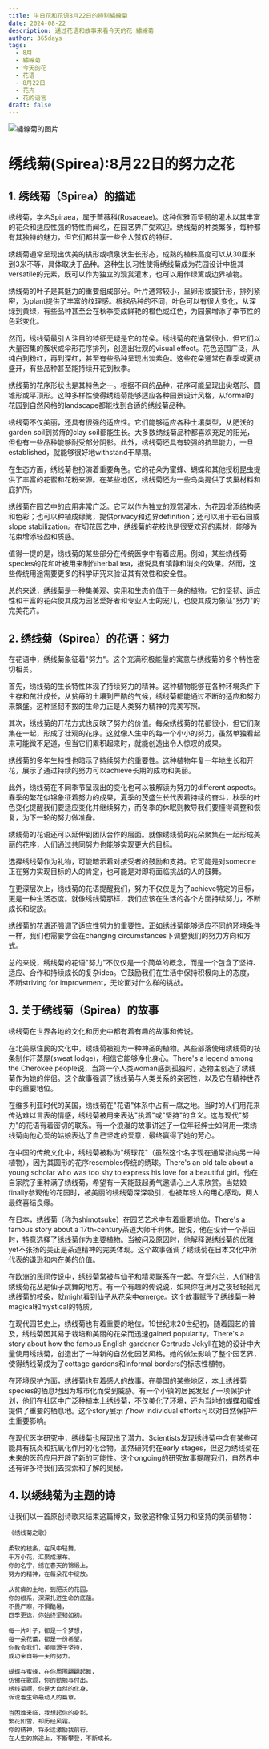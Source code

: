 ```yaml
---
title: 生日花和花语8月22日的特别繡線菊
date: 2024-08-22
description: 通过花语和故事来看今天的花 繡線菊
author: 365days
tags:
  - 8月
  - 繡線菊
  - 今天的花
  - 花语
  - 8月22日
  - 花卉
  - 花的语言
draft: false
---
```



![繡線菊的图片](https://cdn.pixabay.com/photo/2022/05/08/07/44/flowers-7181453_1280.jpg#center#center)


# 绣线菊(Spirea):8月22日的努力之花

## 1. 绣线菊（Spirea）的描述

绣线菊，学名Spiraea，属于蔷薇科(Rosaceae)。这种优雅而坚韧的灌木以其丰富的花朵和适应性强的特性而闻名，在园艺界广受欢迎。绣线菊的种类繁多，每种都有其独特的魅力，但它们都共享一些令人赞叹的特征。

绣线菊通常呈现出优美的拱形或喷泉状生长形态，成熟的植株高度可以从30厘米到3米不等，具体取决于品种。这种生长习性使得绣线菊成为花园设计中极其versatile的元素，既可以作为独立的观赏灌木，也可以用作绿篱或边界植物。

绣线菊的叶子是其魅力的重要组成部分。叶片通常较小，呈卵形或披针形，排列紧密，为plant提供了丰富的纹理感。根据品种的不同，叶色可以有很大变化，从深绿到黄绿，有些品种甚至会在秋季变成鲜艳的橙色或红色，为园景增添了季节性的色彩变化。

然而，绣线菊最引人注目的特征无疑是它的花朵。绣线菊的花通常很小，但它们以大量密集的簇状或伞形花序排列，创造出壮观的visual effect。花色范围广泛，从纯白到粉红，再到深红，甚至有些品种呈现出淡紫色。这些花朵通常在春季或夏初盛开，有些品种甚至能持续开花到秋季。

绣线菊的花序形状也是其特色之一。根据不同的品种，花序可能呈现出尖塔形、圆锥形或平顶形。这种多样性使得绣线菊能够适应各种园景设计风格，从formal的花园到自然风格的landscape都能找到合适的绣线菊品种。

绣线菊不仅美丽，还具有很强的适应性。它们能够适应各种土壤类型，从肥沃的garden soil到贫瘠的clay soil都能生长。大多数绣线菊品种都喜欢充足的阳光，但也有一些品种能够耐受部分阴影。此外，绣线菊还具有较强的抗旱能力，一旦established，就能够很好地withstand干旱期。

在生态方面，绣线菊也扮演着重要角色。它的花朵为蜜蜂、蝴蝶和其他授粉昆虫提供了丰富的花蜜和花粉来源。在某些地区，绣线菊还为一些鸟类提供了筑巢材料和庇护所。

绣线菊在园艺中的应用非常广泛。它可以作为独立的观赏灌木，为花园增添结构感和色彩；也可以种植成绿篱，提供privacy和边界definition；还可以用于岩石园或slope stabilization。在切花园艺中，绣线菊的花枝也是很受欢迎的素材，能够为花束增添轻盈和质感。

值得一提的是，绣线菊的某些部分在传统医学中有着应用。例如，某些绣线菊species的花和叶被用来制作herbal tea，据说具有镇静和消炎的效果。然而，这些传统用途需要更多的科学研究来验证其有效性和安全性。

总的来说，绣线菊是一种集美观、实用和生态价值于一身的植物。它的坚韧、适应性和丰富的花朵使其成为园艺爱好者和专业人士的宠儿，也使其成为象征"努力"的完美花卉。

## 2. 绣线菊（Spirea）的花语：努力

在花语中，绣线菊象征着"努力"。这个充满积极能量的寓意与绣线菊的多个特性密切相关。

首先，绣线菊的生长特性体现了持续努力的精神。这种植物能够在各种环境条件下生存和茁壮成长，从贫瘠的土壤到严酷的气候，绣线菊都能通过不断的适应和努力来繁盛。这种坚韧不拔的生命力正是人类努力精神的完美写照。

其次，绣线菊的开花方式也反映了努力的价值。每朵绣线菊的花都很小，但它们聚集在一起，形成了壮观的花序。这就像人生中的每一个小小的努力，虽然单独看起来可能微不足道，但当它们累积起来时，就能创造出令人惊叹的成果。

绣线菊的多年生特性也暗示了持续努力的重要性。这种植物年复一年地生长和开花，展示了通过持续的努力可以achieve长期的成功和美丽。

此外，绣线菊在不同季节呈现出的变化也可以被解读为努力的different aspects。春季的繁花似锦象征着努力的成果，夏季的茂盛生长代表着持续的奋斗，秋季的叶色变化提醒我们要适应变化并继续努力，而冬季的休眠则教导我们要懂得调整和恢复，为下一轮的努力做准备。

绣线菊的花语还可以延伸到团队合作的层面。就像绣线菊的花朵聚集在一起形成美丽的花序，人们通过共同努力也能够实现更大的目标。

选择绣线菊作为礼物，可能暗示着对接受者的鼓励和支持。它可能是对someone正在努力实现目标的人的肯定，也可能是对即将面临挑战的人的鼓舞。

在更深层次上，绣线菊的花语提醒我们，努力不仅仅是为了achieve特定的目标，更是一种生活态度。就像绣线菊那样，我们应该在生活的各个方面持续努力，不断成长和绽放。

绣线菊的花语还强调了适应性努力的重要性。正如绣线菊能够适应不同的环境条件一样，我们也需要学会在changing circumstances下调整我们的努力方向和方式。

总的来说，绣线菊的花语"努力"不仅仅是一个简单的概念，而是一个包含了坚持、适应、合作和持续成长的复杂idea。它鼓励我们在生活中保持积极向上的态度，不断striving for improvement，无论面对什么样的挑战。

## 3. 关于绣线菊（Spirea）的故事

绣线菊在世界各地的文化和历史中都有着有趣的故事和传说。

在北美原住民的文化中，绣线菊被视为一种神圣的植物。某些部落使用绣线菊的枝条制作汗蒸屋(sweat lodge)，相信它能够净化身心。There's a legend among the Cherokee people说，当第一个人类woman感到孤独时，造物主创造了绣线菊作为她的伴侣。这个故事强调了绣线菊与人类关系的亲密性，以及它在精神世界中的重要地位。

在维多利亚时代的英国，绣线菊在"花语"体系中占有一席之地。当时的人们用花来传达难以言表的情感，绣线菊被用来表达"执着"或"坚持"的含义。这与现代"努力"的花语有着密切的联系。有一个浪漫的故事讲述了一位年轻绅士如何用一束绣线菊向他心爱的姑娘表达了自己坚定的爱意，最终赢得了她的芳心。

在中国的传统文化中，绣线菊被称为"绣球花"（虽然这个名字现在通常指向另一种植物），因为其圆形的花序resembles传统的绣球。There's an old tale about a young scholar who was too shy to express his love for a beautiful girl。他在自家院子里种满了绣线菊，希望有一天能鼓起勇气邀请心上人来欣赏。当姑娘finally参观他的花园时，被美丽的绣线菊深深吸引，也被年轻人的用心感动，两人最终喜结良缘。

在日本，绣线菊（称为shimotsuke）在园艺艺术中有着重要地位。There's a famous story about a 17th-century茶道大师千利休。据说，他在设计一个茶园时，特意选择了绣线菊作为主要植物。当被问及原因时，他解释说绣线菊的优雅yet不张扬的美正是茶道精神的完美体现。这个故事强调了绣线菊在日本文化中所代表的谦逊和内在美的价值。

在欧洲的民间传说中，绣线菊常被与仙子和精灵联系在一起。在爱尔兰，人们相信绣线菊花丛是仙子跳舞的地方。有一个有趣的传说说，如果你在满月之夜轻轻摇晃绣线菊的枝条，就might看到仙子从花朵中emerge。这个故事赋予了绣线菊一种magical和mystical的特质。

在现代园艺史上，绣线菊也有着重要的地位。19世纪末20世纪初，随着园艺的普及，绣线菊因其易于栽培和美丽的花朵而迅速gained popularity。There's a story about how the famous English gardener Gertrude Jekyll在她的设计中大量使用绣线菊，创造出了一种新的自然化园艺风格。她的做法影响了整个园艺界，使得绣线菊成为了cottage gardens和informal borders的标志性植物。

在环境保护方面，绣线菊也有着感人的故事。在美国的某些地区，本土绣线菊species的栖息地因为城市化而受到威胁。有一个小镇的居民发起了一项保护计划，他们在社区中广泛种植本土绣线菊，不仅美化了环境，还为当地的蝴蝶和蜜蜂提供了重要的栖息地。这个story展示了how individual efforts可以对自然保护产生重要影响。

在现代医学研究中，绣线菊也展现出了潜力。Scientists发现绣线菊中含有某些可能具有抗炎和抗氧化作用的化合物。虽然研究仍在early stages，但这为绣线菊在未来的医药应用开辟了新的可能性。这个ongoing的研究故事提醒我们，自然界中还有许多待我们去探索和了解的奥秘。

## 4. 以绣线菊为主题的诗

让我们以一首原创诗歌来结束这篇博文，致敬这种象征努力和坚持的美丽植物：

    《绣线菊之歌》

    柔软的枝条，在风中轻舞，
    千万小花，汇聚成瀑布。
    你的名字，绣在春天的锦缎上，
    努力的精神，在每朵花中绽放。

    从贫瘠的土地，到肥沃的花园，
    你的根系，深深扎进生命的底蕴。
    不畏严寒，不惧酷暑，
    四季更迭，你始终坚韧如初。

    每一片叶子，都是一个梦想，
    每一朵花蕾，都是一份希望。
    你教会我们，美丽源于坚持，
    成功来自每一天的努力。

    蝴蝶与蜜蜂，在你周围翩翩起舞，
    仿佛在歌颂，你的勤勉与付出。
    绣线菊啊，你是大自然的化身，
    诉说着生命最动人的篇章。

    当困难来临，我想起你的身影，
    繁花如雪，却历经风霜。
    你的精神，将永远激励我前行，
    在人生的旅途上，不断攀登，不断成长。
